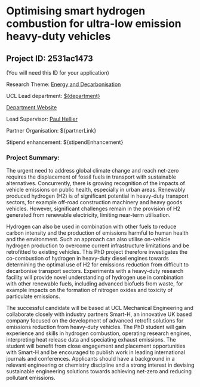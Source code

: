 # Optimising smart hydrogen combustion for ultra-low emission heavy-duty vehicles

## Project ID: **2531ac1473**
(You will need this ID for your application)

Research Theme: [Energy and Decarbonisation](../themes/energy-and-decarbonisation.md)

UCL Lead department: [${department}](../departments/mechanical-engineering.md)

[Department Website](https://www.ucl.ac.uk/mechanical-engineering)

Lead Supervisor: [Paul Hellier](https://profiles.ucl.ac.uk/25993)

Partner Organisation: ${partnerLink}

Stipend enhancement: ${stipendEnhancement}

### Project Summary:

The urgent need to address global climate change and reach net-zero requires the displacement of fossil fuels in transport with sustainable alternatives. Concurrently, there is growing recognition of the impacts of vehicle emissions on public health, especially in urban areas. Renewably produced hydrogen (H2) is of significant potential in heavy-duty transport sectors, for example off-road construction machinery and heavy goods vehicles. However, significant challenges remain in the provision of H2 generated from renewable electricity, limiting near-term utilisation.

Hydrogen can also be used in combination with other fuels to reduce carbon intensity and the production of emissions harmful to human health and the environment. Such an approach can also utilise on-vehicle hydrogen production to overcome current infrastructure limitations and be retrofitted to existing vehicles. This PhD project therefore investigates the co-combustion of hydrogen in heavy-duty diesel engines towards determining the optimal use of H2 for emissions reduction from difficult to decarbonise transport sectors. Experiments with a heavy-duty research facility will provide novel understanding of hydrogen use in combination with other renewable fuels, including advanced biofuels from waste, for example impacts on the formation of nitrogen oxides and toxicity of particulate emissions.

The successful candidate will be based at UCL Mechanical Engineering and collaborate closely with industry partners Smart-H, an innovative UK based company focused on the development of advanced retrofit solutions for emissions reduction from heavy-duty vehicles. The PhD student will gain experience and skills in hydrogen combustion, operating research engines, interpreting heat release data and speciating exhaust emissions. The student will benefit from close engagement and placement opportunities with Smart-H and be encouraged to publish work in leading international journals and conferences. Applicants should have a background in a relevant engineering or chemistry discipline and a strong interest in devising sustainable engineering solutions towards achieving net-zero and reducing pollutant emissions.
